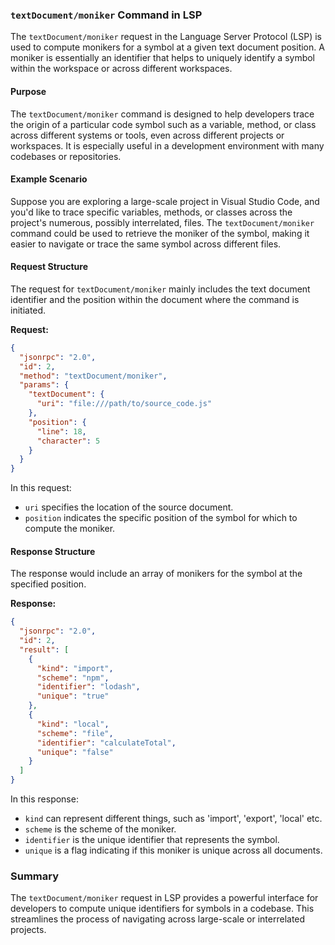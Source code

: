 ### `textDocument/moniker` Command in LSP

The `textDocument/moniker` request in the Language Server Protocol (LSP) is used to compute monikers for a symbol at a given text document position. A moniker is essentially an identifier that helps to uniquely identify a symbol within the workspace or across different workspaces.

#### Purpose

The `textDocument/moniker` command is designed to help developers trace the origin of a particular code symbol such as a variable, method, or class across different systems or tools, even across different projects or workspaces. It is especially useful in a development environment with many codebases or repositories.

#### Example Scenario

Suppose you are exploring a large-scale project in Visual Studio Code, and you'd like to trace specific variables, methods, or classes across the project's numerous, possibly interrelated, files. The `textDocument/moniker` command could be used to retrieve the moniker of the symbol, making it easier to navigate or trace the same symbol across different files.

#### Request Structure

The request for `textDocument/moniker` mainly includes the text document identifier and the position within the document where the command is initiated.

**Request:**

```json
{
  "jsonrpc": "2.0",
  "id": 2,
  "method": "textDocument/moniker",
  "params": {
    "textDocument": {
      "uri": "file:///path/to/source_code.js"
    },
    "position": {
      "line": 18,
      "character": 5
    }
  }
}
```

In this request:
- `uri` specifies the location of the source document.
- `position` indicates the specific position of the symbol for which to compute the moniker.

#### Response Structure

The response would include an array of monikers for the symbol at the specified position.

**Response:**

```json
{
  "jsonrpc": "2.0",
  "id": 2,
  "result": [
    {
      "kind": "import",
      "scheme": "npm",
      "identifier": "lodash",
      "unique": "true"
    },
    {
      "kind": "local",
      "scheme": "file",
      "identifier": "calculateTotal",
      "unique": "false"
    }
  ]
}
```

In this response:
- `kind` can represent different things, such as 'import', 'export', 'local' etc.
- `scheme` is the scheme of the moniker.
- `identifier` is the unique identifier that represents the symbol.
- `unique` is a flag indicating if this moniker is unique across all documents.

### Summary

The `textDocument/moniker` request in LSP provides a powerful interface for developers to compute unique identifiers for symbols in a codebase. This streamlines the process of navigating across large-scale or interrelated projects.
